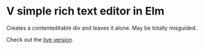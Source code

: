 # V simple rich text editor in Elm

Creates a contenteditable div and leaves it alone. May be totally misguided.

Check out the [live version](https://dkodaj.github.io/simplerte).